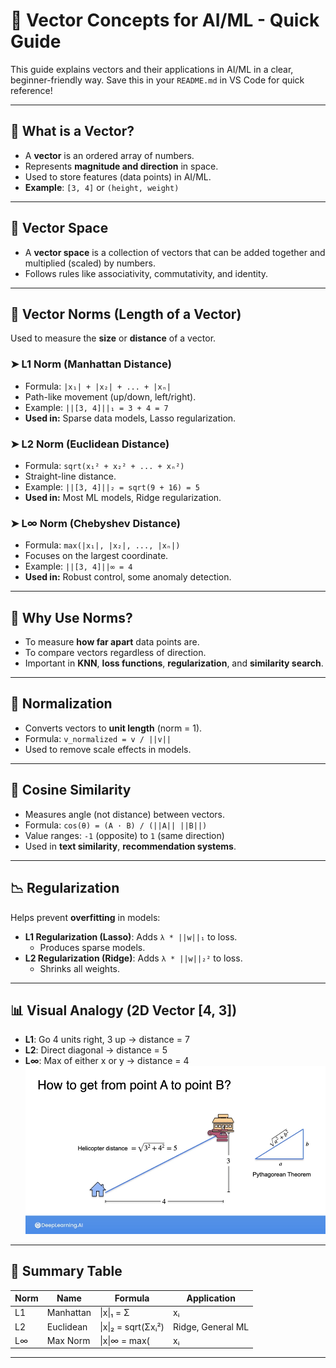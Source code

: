 # 🧠 Vector Concepts for AI/ML - Quick Guide

This guide explains vectors and their applications in AI/ML in a clear, beginner-friendly way. Save this in your `README.md` in VS Code for quick reference!

---

## 📌 What is a Vector?
- A **vector** is an ordered array of numbers.
- Represents **magnitude and direction** in space.
- Used to store features (data points) in AI/ML.
- **Example**: `[3, 4]` or `(height, weight)`

---

## 🔢 Vector Space
- A **vector space** is a collection of vectors that can be added together and multiplied (scaled) by numbers.
- Follows rules like associativity, commutativity, and identity.

---

## 📏 Vector Norms (Length of a Vector)
Used to measure the **size** or **distance** of a vector.

### ➤ L1 Norm (Manhattan Distance)
- Formula: `|x₁| + |x₂| + ... + |xₙ|`
- Path-like movement (up/down, left/right).
- Example: `||[3, 4]||₁ = 3 + 4 = 7`
- **Used in:** Sparse data models, Lasso regularization.

### ➤ L2 Norm (Euclidean Distance)
- Formula: `sqrt(x₁² + x₂² + ... + xₙ²)`
- Straight-line distance.
- Example: `||[3, 4]||₂ = sqrt(9 + 16) = 5`
- **Used in:** Most ML models, Ridge regularization.

### ➤ L∞ Norm (Chebyshev Distance)
- Formula: `max(|x₁|, |x₂|, ..., |xₙ|)`
- Focuses on the largest coordinate.
- Example: `||[3, 4]||∞ = 4`
- **Used in:** Robust control, some anomaly detection.

---

## 🎯 Why Use Norms?
- To measure **how far apart** data points are.
- To compare vectors regardless of direction.
- Important in **KNN**, **loss functions**, **regularization**, and **similarity search**.

---

## 🔄 Normalization
- Converts vectors to **unit length** (norm = 1).
- Formula: `v_normalized = v / ||v||`
- Used to remove scale effects in models.

---

## 🤝 Cosine Similarity
- Measures angle (not distance) between vectors.
- Formula: `cos(θ) = (A · B) / (||A|| ||B||)`
- Value ranges: `-1` (opposite) to `1` (same direction)
- Used in **text similarity**, **recommendation systems**.

---

## 📉 Regularization
Helps prevent **overfitting** in models:

- **L1 Regularization (Lasso)**: Adds `λ * ||w||₁` to loss.
  - Produces sparse models.
- **L2 Regularization (Ridge)**: Adds `λ * ||w||₂²` to loss.
  - Shrinks all weights.

---

## 📊 Visual Analogy (2D Vector [4, 3])
- **L1**: Go 4 units right, 3 up → distance = 7
- **L2**: Direct diagonal → distance = 5
- **L∞**: Max of either x or y → distance = 4
![Solving L2 Norm](./images/normcalculation.png)
---

## 📘 Summary Table

| Norm | Name         | Formula                      | Application          |
|------|--------------|------------------------------|----------------------|
| L1   | Manhattan    | \\|x\\|₁ = Σ|xᵢ|             | Lasso, Sparse Models|
| L2   | Euclidean    | \\|x\\|₂ = sqrt(Σxᵢ²)        | Ridge, General ML   |
| L∞   | Max Norm     | \\|x\\|∞ = max(|xᵢ|)         | Robust Models       |

---


